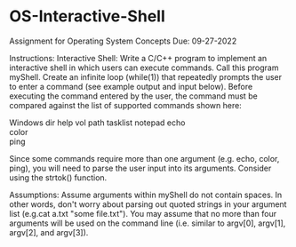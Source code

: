 # OS-Interactive-Shell

Assignment for Operating System Concepts
Due: 09-27-2022

Instructions:
Interactive Shell:
Write a C/C++ program to implement an interactive shell in which users can execute commands. Call this program myShell. Create an infinite loop (while(1)) that repeatedly prompts the user to enter a command (see example output and input below). Before executing the command entered by the user, the command must be compared against the list of supported commands shown here:


Windows	
dir	
help
vol	
path
tasklist
notepad	
echo	
color	
ping

Since some commands require more than one argument (e.g. echo, color, ping), you will need to parse the user input into its arguments. Consider using the strtok() function.

Assumptions: Assume arguments within myShell do not contain spaces. In other words, don't worry about parsing out quoted strings in your argument list (e.g.cat a.txt "some file.txt"). You may assume that no more than four arguments will be used on the command line (i.e. similar to argv[0], argv[1], argv[2], and argv[3]).
